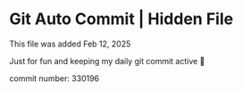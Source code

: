 # Git Auto Commit | Hidden File

This file was added Feb 12, 2025

Just for fun and keeping my daily git commit active 🤪

commit number: 330196
